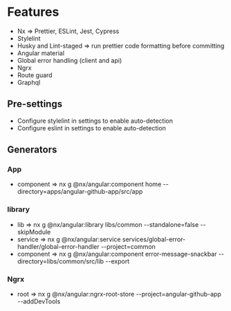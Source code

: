 # Features
- Nx => Prettier, ESLint, Jest, Cypress
- Stylelint
- Husky and Lint-staged => run prettier code formatting before committing
- Angular material
- Global error handling (client and api)
- Ngrx
- Route guard
- Graphql

## Pre-settings
- Configure stylelint in settings to enable auto-detection
- Configure eslint in settings to enable auto-detection

## Generators
### App
- component => nx g @nx/angular:component home --directory=apps/angular-github-app/src/app

### library
- lib => nx g @nx/angular:library libs/common --standalone=false --skipModule
- service => nx g @nx/angular:service services/global-error-handler/global-error-handler --project=common
- component => nx g @nx/angular:component error-message-snackbar --directory=libs/common/src/lib --export

### Ngrx
- root => nx g @nx/angular:ngrx-root-store --project=angular-github-app --addDevTools
